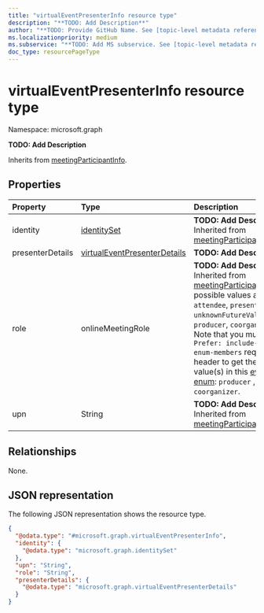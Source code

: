 ```yaml
---
title: "virtualEventPresenterInfo resource type"
description: "**TODO: Add Description**"
author: "**TODO: Provide GitHub Name. See [topic-level metadata reference](https://aka.ms/msgo?pagePath=Document-APIs/Guidelines/Metadata)**"
ms.localizationpriority: medium
ms.subservice: "**TODO: Add MS subservice. See [topic-level metadata reference](https://aka.ms/msgo?pagePath=Document-APIs/Guidelines/Metadata)**"
doc_type: resourcePageType
---
```


# virtualEventPresenterInfo resource type

Namespace: microsoft.graph



**TODO: Add Description**


Inherits from [meetingParticipantInfo](../resources/meetingparticipantinfo.md).

## Properties
|Property|Type|Description|
|:---|:---|:---|
|identity|[identitySet](../resources/intune-identityset.md)|**TODO: Add Description** Inherited from [meetingParticipantInfo](../resources/meetingparticipantinfo.md).|
|presenterDetails|[virtualEventPresenterDetails](../resources/virtualeventpresenterdetails.md)|**TODO: Add Description**|
|role|onlineMeetingRole|**TODO: Add Description** Inherited from [meetingParticipantInfo](../resources/meetingparticipantinfo.md).The possible values are: `attendee`, `presenter`, `unknownFutureValue`, `producer`, `coorganizer`. Note that you must use the `Prefer: include-unknown-enum-members` request header to get the following value(s) in this [evolvable enum](/graph/best-practices-concept#handling-future-members-in-evolvable-enumerations): `producer` , `coorganizer`.|
|upn|String|**TODO: Add Description** Inherited from [meetingParticipantInfo](../resources/meetingparticipantinfo.md).|

## Relationships
None.

## JSON representation
The following JSON representation shows the resource type.
<!-- {
  "blockType": "resource",
  "@odata.type": "microsoft.graph.virtualEventPresenterInfo"
}
-->
``` json
{
  "@odata.type": "#microsoft.graph.virtualEventPresenterInfo",
  "identity": {
    "@odata.type": "microsoft.graph.identitySet"
  },
  "upn": "String",
  "role": "String",
  "presenterDetails": {
    "@odata.type": "microsoft.graph.virtualEventPresenterDetails"
  }
}
```

